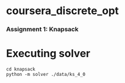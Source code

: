 # coursera_discrete_opt

### Assignment 1: Knapsack
# Executing solver
```command
cd knapsack
python -m solver ./data/ks_4_0
```